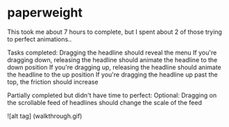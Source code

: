 paperweight
===========
This took me about 7 hours to complete, but I spent about 2 of those trying to perfect animations..

Tasks completed:
Dragging the headline should reveal the menu
If you're dragging down, releasing the headline should animate the headline to the down position
If you're dragging up, releasing the headline should animate the headline to the up position
If you're dragging the headline up past the top, the friction should increase

Partially completed but didn't have time to perfect:
Optional: Dragging on the scrollable feed of headlines should change the scale of the feed


![alt tag] (walkthrough.gif)
